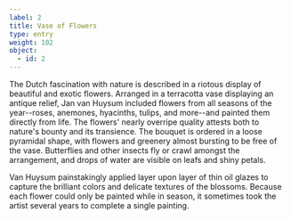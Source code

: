 ```yaml
---
label: 2
title: Vase of Flowers
type: entry
weight: 102
object:
  - id: 2
---
```


The Dutch fascination with nature is described in a riotous display of beautiful and exotic flowers. Arranged in a terracotta vase displaying an antique relief, Jan van Huysum included flowers from all seasons of the year--roses, anemones, hyacinths, tulips, and more--and painted them directly from life. The flowers' nearly overripe quality attests both to nature's bounty and its transience. The bouquet is ordered in a loose pyramidal shape, with flowers and greenery almost bursting to be free of the vase. Butterflies and other insects fly or crawl amongst the arrangement, and drops of water are visible on leafs and shiny petals.

Van Huysum painstakingly applied layer upon layer of thin oil glazes to capture the brilliant colors and delicate textures of the blossoms. Because each flower could only be painted while in season, it sometimes took the artist several years to complete a single painting.